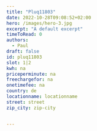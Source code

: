 ```yaml
---
title: "Pluq11803"
date: 2022-10-28T09:08:52+02:00
hero: /images/hero-3.jpg
excerpt: "A default excerpt"
timeToRead: 0
authors:
  - Paul
draft: false
id: pluq11803
slot: 1|2
kwh: na
priceperminute: na
freechargefor: na
onetimefee: na
country: de
locationname: locationname
street: street
zip_city: zip-city


---
```


